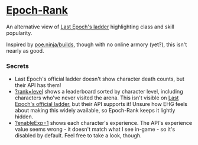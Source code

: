 # [Epoch-Rank](https://epoch-rank.erosson.org)

An alternative view of [Last Epoch's ladder](https://lastepoch.com/ladder) highlighting class and skill popularity.

Inspired by [poe.ninja/builds](https://poe.ninja/challengessf/builds), though with no online armory (yet?), this isn't nearly as good.

### Secrets

- Last Epoch's official ladder doesn't show character death counts, but their API has them!
- [?rank=level](https://epoch-rank.erosson.org?rank=level) shows a leaderboard sorted by character level, including characters who've never visited the arena. This isn't visible on [Last Epoch's official ladder](https://lastepoch.com/ladder), but their API supports it! Unsure how EHG feels about making this widely available, so Epoch-Rank keeps it lightly hidden.
- [?enableExp=1](https://epoch-rank.erosson.org?enableExp=1) shows each character's experience. The API's experience value seems wrong - it doesn't match what I see in-game - so it's disabled by default. Feel free to take a look, though.
